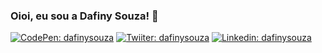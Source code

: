### Oioi, eu sou a Dafiny Souza! 🖖

[![CodePen: dafinysouza](https://img.shields.io/badge/-dafinysouza-2c303a?style=flat&logo=codepen&logoColor=snow)](https://codepen.io/dafinysouza)
[![Twiiter: dafinysouza](https://img.shields.io/badge/-dafinysouza-1da1f2?style=flat&logo=twitter&logoColor=snow)](https://twitter.com/dafinysouza)
[![Linkedin: dafinysouza](https://img.shields.io/badge/-Dafiny%20Souza-0077b5?style=flat&logo=Linkedin&logoColor=snow)](https://www.linkedin.com/in/dafinysouza/)


<!--
**dafinysouza/dafinysouza** is a ✨ _special_ ✨ repository because its `README.md` (this file) appears on your GitHub profile.

Here are some ideas to get you started:

- 🔭 I’m currently working on ...
- 🌱 I’m currently learning ...
- 👯 I’m looking to collaborate on ...
- 🤔 I’m looking for help with ...
- 💬 Ask me about ...
- 📫 How to reach me: ...
- 😄 Pronouns: ...
- ⚡ Fun fact: ...
-->
